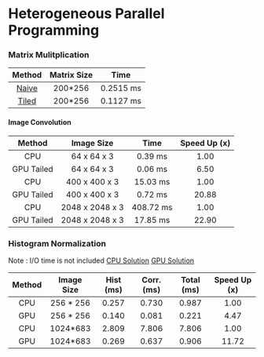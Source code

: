 # Heterogeneous Parallel Programming

### Matrix Mulitplication

| Method | Matrix Size | Time |
|:-------:|:------:|:-----:|
| [Naive](Basic_Matrix_Multiplication.cu)  | 200*256 | 0.2515 ms |
| [Tiled](Tiled_Matrix_Multiplication.cu)  | 200*256 | 0.1127 ms |


#### Image Convolution
| Method | Image Size | Time | Speed Up (x) |
|:-------:|:------:|:-------:|:------------:|
| CPU        | 64 x 64 x 3  | 0.39 ms | 1.00 |
| GPU Tailed | 64 x 64 x 3  | 0.06 ms | 6.50 |
| CPU        | 400 x 400 x 3  | 15.03 ms | 1.00 |
| GPU Tailed | 400 x 400 x 3  | 0.72 ms | 20.88 |
| CPU        | 2048 x 2048 x 3  | 408.72 ms | 1.00 |
| GPU Tailed | 2048 x 2048 x 3  | 17.85 ms | 22.90 |

### Histogram Normalization
Note : I/O time is not included
[CPU Solution](Histogram_CPU.cu)
[GPU Solution](Histogram_GPU_v2.cu)

| Method | Image Size | Hist (ms) | Corr. (ms) | Total (ms) | Speed Up (x) |
|:------:|:----------:|:---------:|:----------:|:----------:|:------------:|
| CPU    | 256 * 256  | 0.257     | 0.730      | 0.987      | 1.00         |
| GPU    | 256 * 256  | 0.140     | 0.081      | 0.221      | 4.47         |
| CPU    | 1024*683   | 2.809     | 7.806      | 7.806      | 1.00         |
| GPU    | 1024*683   | 0.269     | 0.637      | 0.906      | 11.72        |

